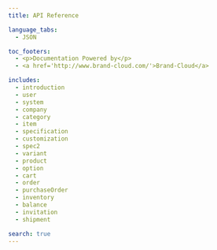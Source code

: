 ```yaml
---
title: API Reference

language_tabs:
  - JSON

toc_footers:
  - <p>Documentation Powered by</p>
  - <a href='http://www.brand-cloud.com/'>Brand-Cloud</a>

includes:
  - introduction
  - user
  - system
  - company
  - category
  - item
  - specification
  - customization
  - spec2
  - variant
  - product
  - option
  - cart
  - order
  - purchaseOrder
  - inventory
  - balance
  - invitation
  - shipment

search: true
---
```

